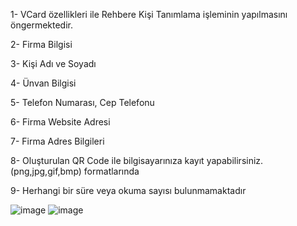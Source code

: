 
<p>1- VCard özellikleri ile Rehbere Kişi Tanımlama işleminin yapılmasını öngermektedir.</p>
<p>2- Firma Bilgisi</p>
<p>3- Kişi Adı ve Soyadı</p>
<p>4- Ünvan Bilgisi</p>
<p>5- Telefon Numarası, Cep Telefonu</p>
<p>6- Firma Website Adresi</p>
<p>7- Firma Adres Bilgileri</p>
<p>8- Oluşturulan QR Code ile bilgisayarınıza kayıt yapabilirsiniz. (png,jpg,gif,bmp) formatlarında</p>
<p>9- Herhangi bir süre veya okuma sayısı bulunmamaktadır</p>

![image](https://github.com/AlpayAkcer/QRcodeGenerator/assets/8036736/88dc7cd8-e715-4be8-9647-ed40aaa3e3c2)
![image](https://github.com/AlpayAkcer/QRcodeGenerator/assets/8036736/38b10f51-0ddb-4474-9952-174af3dd9785)
